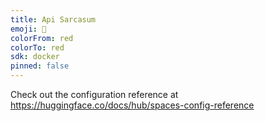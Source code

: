 ```yaml
---
title: Api Sarcasum
emoji: 🏃
colorFrom: red
colorTo: red
sdk: docker
pinned: false
---
```


Check out the configuration reference at https://huggingface.co/docs/hub/spaces-config-reference
